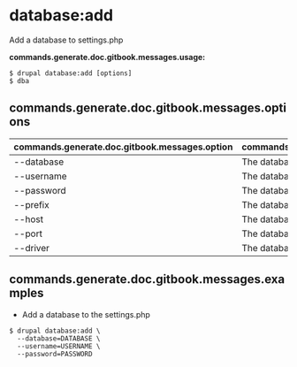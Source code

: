 # database:add
Add a database to settings.php

**commands.generate.doc.gitbook.messages.usage:**
```
$ drupal database:add [options]
$ dba  
```

## commands.generate.doc.gitbook.messages.options
commands.generate.doc.gitbook.messages.option | commands.generate.doc.gitbook.messages.details
-------|-------------
--database | The database name
--username | The database username
--password | The database password
--prefix | The database prefix
--host | The database host address
--port | The database host port
--driver | The database driver

## commands.generate.doc.gitbook.messages.examples
* Add a database to the settings.php
```
$ drupal database:add \
  --database=DATABASE \
  --username=USERNAME \
  --password=PASSWORD

```
